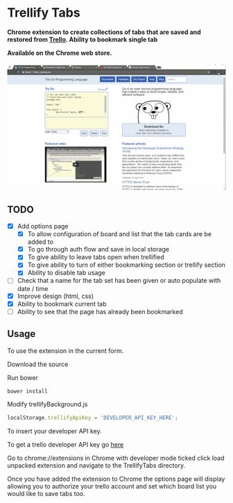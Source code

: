 # Trellify Tabs

**Chrome extension to create collections of tabs that are saved and restored from  [Trello](https://trello.com). Ability to bookmark single tab**

**Available on the Chrome web store.**

![TrellifyTabs GIF](TrellifyTabs.gif)
## TODO
- [x] Add options page
  - [x] To allow configuration of board and list that the tab cards are be added to
  - [x] To go through auth flow and save in local storage
  - [x] To give ability to leave tabs open when trellified
  - [x] To give ability to turn of either bookmarking section or trellify section
  - [x] Ability to disable tab usage 
- [ ] Check that a name for the tab set has been given or auto populate with date / time
- [x] Improve design (html, css)
- [x] Ability to bookmark current tab
- [ ] Ability to see that the page has already been bookmarked

## Usage

To use the extension in the current form.

Download the source

Run bower
```bash
bower install
```

Modify trellifyBackground.js

```javascript
localStorage.trellifyApiKey = 'DEVELOPER_API_KEY_HERE';
```

To insert your developer API key.

To get a trello developer API key go [here](https://trello.com/app-key)

Go to chrome://extensions in Chrome with developer mode ticked click load unpacked extension and navigate to the TrellifyTabs directory.

Once you have added the extension to Chrome the options page will display allowing you to authorize your trello account and set which board list you would like to save tabs too.
